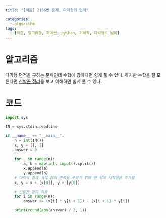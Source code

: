 ```yaml
---
title: "[백준] 2166번 문제, 다각형의 면적"

categories:
  - algorithm
tags:
  - [백준, 알고리즘, 파이썬, python, 기하학, 다각형의 넓이]
---
```


# 알고리즘
다각형 면적을 구하는 문제인데 수학에 강하다면 쉽게 풀 수 있다.
하지만 수학을 잘 모른다면 [신발끈 정리](https://namu.wiki/w/%EC%8B%A0%EB%B0%9C%EB%81%88%20%EA%B3%B5%EC%8B%9D)을 보고 이해하면 쉽게 풀 수 있다.

# 코드
```python
import sys

IN = sys.stdin.readline

if __name__ == "__main__":
    n = int(IN())
    x, y = [], []
    answer = 0

    for _ in range(n):
        a, b = map(int, input().split())
        x.append(a)
        y.append(b)
    # 마지막 점과 시작 점의 면적을 구하기 위해 맨 뒤에 시작점을 추가함
    x, y = x + [x[0]], y + [y[0]]

    # 신발끈 정리 적용
    for i in range(n):
        answer += (x[i] * y[i + 1]) - (x[i + 1] * y[i])

    print(round(abs(answer) / 2, 1))
```